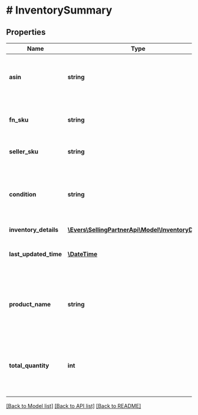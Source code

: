 # # InventorySummary

## Properties

Name | Type | Description | Notes
------------ | ------------- | ------------- | -------------
**asin** | **string** | The Amazon Standard Identification Number (ASIN) of an item. | [optional]
**fn_sku** | **string** | Amazon&#39;s fulfillment network SKU identifier. | [optional]
**seller_sku** | **string** | The seller SKU of the item. | [optional]
**condition** | **string** | The condition of the item as described by the seller (for example, New Item). | [optional]
**inventory_details** | [**\Evers\SellingPartnerApi\Model\InventoryDetails**](InventoryDetails.md) |  | [optional]
**last_updated_time** | [**\DateTime**](\DateTime.md) | The date and time that any quantity was last updated. | [optional]
**product_name** | **string** | The localized language product title of the item within the specific marketplace. | [optional]
**total_quantity** | **int** | The total number of units in an inbound shipment or in Amazon fulfillment centers. | [optional]

[[Back to Model list]](../../README.md#models) [[Back to API list]](../../README.md#endpoints) [[Back to README]](../../README.md)

